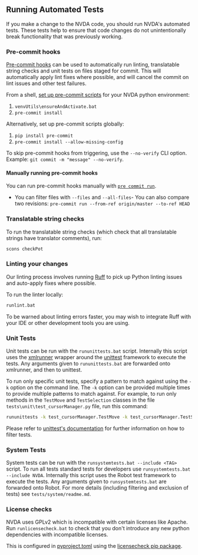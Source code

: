 ## Running Automated Tests

If you make a change to the NVDA code, you should run NVDA's automated tests.
These tests help to ensure that code changes do not unintentionally break functionality that was previously working.

### Pre-commit hooks

[Pre-commit hooks](https://pre-commit.com/) can be used to automatically run linting, translatable string checks and unit tests on files staged for commit.
This will automatically apply lint fixes where possible, and will cancel the commit on lint issues and other test failures.

From a shell, [set up pre-commit scripts](https://pre-commit.com/#pre-commit-install) for your NVDA python environment:

1. `venvUtils\ensureAndActivate.bat`
1. `pre-commit install`

Alternatively, set up pre-commit scripts globally:

1. `pip install pre-commit`
1. `pre-commit install --allow-missing-config`

To skip pre-commit hooks from triggering, use the `--no-verify` CLI option.
Example: `git commit -m "message" --no-verify`.

#### Manually running pre-commit hooks

You can run pre-commit hooks manually with [`pre commit run`](https://pre-commit.com/#pre-commit-run).

- You can filter files with `--files` and `--all-files`- You can also compare two revisions:
`pre-commit run --from-ref origin/master --to-ref HEAD`

### Translatable string checks

To run the translatable string checks (which check that all translatable strings have translator comments), run:

```cmd
scons checkPot
```

### Linting your changes

Our linting process involves running [Ruff](https://docs.astral.sh/ruff) to pick up Python linting issues and auto-apply fixes where possible.

To run the linter locally:

```cmd
runlint.bat
```

To be warned about linting errors faster, you may wish to integrate Ruff with your IDE or other development tools you are using.

### Unit Tests

Unit tests can be run with the `rununittests.bat` script.
Internally this script uses the [xmlrunner](https://github.com/pycontribs/xmlrunner) wrapper around the [unittest](https://docs.python.org/3/library/unittest.html) framework to execute the tests.
Any arguments given to `rununittests.bat` are forwarded onto xmlrunner, and then to unittest.

To run only specific unit tests, specify a pattern to match against using the `-k` option on the command line.
The `-k` option can be provided multiple times to provide multiple patterns to match against.
For example, to run only methods in the `TestMove` and `TestSelection` classes in the file `tests\unit\test_cursorManager.py` file, run this command:

```cmd
rununittests -k test_cursorManager.TestMove -k test_cursorManager.TestSelection
```

Please refer to [unittest's documentation](https://docs.python.org/3/library/unittest.html#command-line-interface) for further information on how to filter tests.

### System Tests
System tests can be run with the `runsystemtests.bat --include <TAG>` script.
To run all tests standard tests for developers use `runsystemtests.bat --include NVDA`.
Internally this script uses the Robot test framework to execute the tests.
Any arguments given to `runsystemtests.bat` are forwarded onto Robot.
For more details (including filtering and exclusion of tests) see `tests/system/readme.md`.

### License checks

NVDA uses GPLv2 which is incompatible with certain licenses like Apache.
Run `runlicensecheck.bat` to check that you don't introduce any new python dependencies with incompatible licenses.

This is configured in [pyproject.toml](../../pyproject.toml) using the [licensecheck pip package](https://github.com/FHPythonUtils/LicenseCheck).
